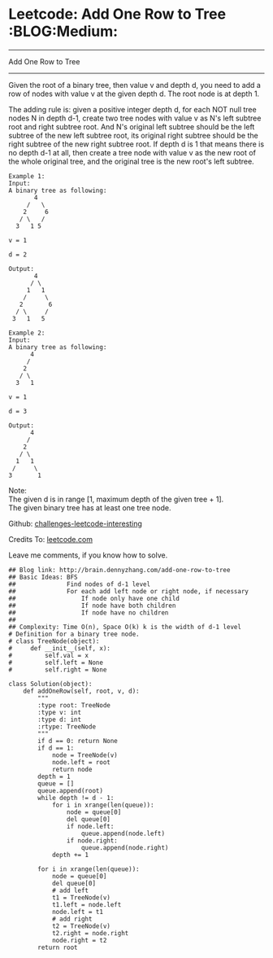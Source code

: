 # Leetcode: Add One Row to Tree     :BLOG:Medium:


---

Add One Row to Tree  

---

Given the root of a binary tree, then value v and depth d, you need to add a row of nodes with value v at the given depth d. The root node is at depth 1.  

The adding rule is: given a positive integer depth d, for each NOT null tree nodes N in depth d-1, create two tree nodes with value v as N's left subtree root and right subtree root. And N's original left subtree should be the left subtree of the new left subtree root, its original right subtree should be the right subtree of the new right subtree root. If depth d is 1 that means there is no depth d-1 at all, then create a tree node with value v as the new root of the whole original tree, and the original tree is the new root's left subtree.  

    Example 1:
    Input: 
    A binary tree as following:
           4
         /   \
        2     6
       / \   / 
      3   1 5   
    
    v = 1
    
    d = 2
    
    Output: 
           4
          / \
         1   1
        /     \
       2       6
      / \     / 
     3   1   5

    Example 2:
    Input: 
    A binary tree as following:
          4
         /   
        2    
       / \   
      3   1    
    
    v = 1
    
    d = 3
    
    Output: 
          4
         /   
        2
       / \    
      1   1
     /     \  
    3       1

Note:  
The given d is in range [1, maximum depth of the given tree + 1].  
The given binary tree has at least one tree node.  

Github: [challenges-leetcode-interesting](https://github.com/DennyZhang/challenges-leetcode-interesting/tree/master/add-one-row-to-tree)  

Credits To: [leetcode.com](https://leetcode.com/problems/add-one-row-to-tree/description/)  

Leave me comments, if you know how to solve.  

    ## Blog link: http://brain.dennyzhang.com/add-one-row-to-tree
    ## Basic Ideas: BFS
    ##              Find nodes of d-1 level
    ##              For each add left node or right node, if necessary
    ##                  If node only have one child
    ##                  If node have both children
    ##                  If node have no children
    ##
    ## Complexity: Time O(n), Space O(k) k is the width of d-1 level
    # Definition for a binary tree node.
    # class TreeNode(object):
    #     def __init__(self, x):
    #         self.val = x
    #         self.left = None
    #         self.right = None
    
    class Solution(object):
        def addOneRow(self, root, v, d):
            """
            :type root: TreeNode
            :type v: int
            :type d: int
            :rtype: TreeNode
            """
            if d == 0: return None
            if d == 1:
                node = TreeNode(v)
                node.left = root
                return node
            depth = 1
            queue = []
            queue.append(root)
            while depth != d - 1:
                for i in xrange(len(queue)):
                    node = queue[0]
                    del queue[0]
                    if node.left:
                        queue.append(node.left)
                    if node.right:
                        queue.append(node.right)
                depth += 1
    
            for i in xrange(len(queue)):
                node = queue[0]
                del queue[0]
                # add left
                t1 = TreeNode(v)
                t1.left = node.left
                node.left = t1
                # add right
                t2 = TreeNode(v)
                t2.right = node.right
                node.right = t2
            return root